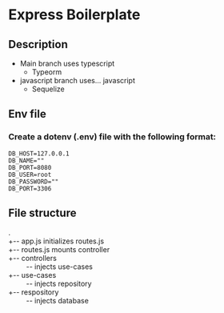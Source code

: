 # Express Boilerplate

## Description
- Main branch uses typescript
  - Typeorm
- javascript branch uses... javascript
  - Sequelize

## Env file
### Create a dotenv (.env) file with the following format:
```
DB_HOST=127.0.0.1
DB_NAME=""
DB_PORT=8080
DB_USER=root
DB_PASSWORD=""
DB_PORT=3306

```
## File structure
. \
+-- app.js initializes routes.js \
+-- routes.js mounts controller \
+-- controllers \
&nbsp;&nbsp;&nbsp;&nbsp;&nbsp;&nbsp;&nbsp;&nbsp;&nbsp;-- injects use-cases \
+-- use-cases \
&nbsp;&nbsp;&nbsp;&nbsp;&nbsp;&nbsp;&nbsp;&nbsp;&nbsp;-- injects repository \
+-- respository \
&nbsp;&nbsp;&nbsp;&nbsp;&nbsp;&nbsp;&nbsp;&nbsp;&nbsp;-- injects database